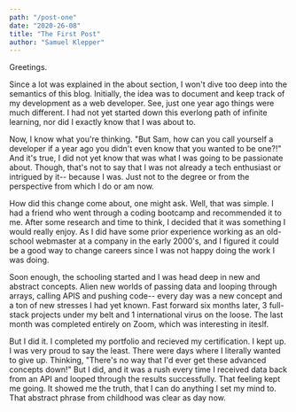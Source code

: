 ```yaml
---
path: "/post-one"
date: "2020-26-08"
title: "The First Post"
author: "Samuel Klepper"
---
```


Greetings.

Since a lot was explained in the about section, I won't dive too deep into the semantics of this blog. Initially, the idea was to document and keep track of my development as a web developer. See, just one year ago things were much different. I had not yet started down this everlong path of infinite learning, nor did I exactly know that I was about to.

Now, I know what you're thinking. "But Sam, how can you call yourself a developer if a year ago you didn't even know that you wanted to be one?!" And it's true, I did not yet know that was what I was going to be passionate about. Though, that's not to say that I was not already a tech enthusiast or intrigued by it-- because I was. Just not to the degree or from the perspective from which I do or am now.

How did this change come about, one might ask. Well, that was simple. I had a friend who went through a coding bootcamp and recommended it to me. After some research and time to think, I decided that it was something I would really enjoy. As I did have some prior experience working as an old-school webmaster at a company in the early 2000's, and I figured it could be a good way to change careers since I was not happy doing the work I was doing.

Soon enough, the schooling started and I was head deep in new and abstract concepts. Alien new worlds of passing data and looping through arrays, calling APIS and pushing code-- every day was a new concept and a ton of new stresses I had yet known. Fast forward six months later, 3 full-stack projects under my belt and 1 international virus on the loose. The last month was completed entirely on Zoom, which was interesting in iteslf. 

But I did it. I completed my portfolio and recieved my certification. I kept up. I was very proud to say the least. There were days where I literally wanted to give up. Thinking, "There's no way that I'd ever get these advanced concepts down!" But I did, and it was a rush every time I received data back from an API and looped through the results successfully. That feeling kept me going. It showed me the truth, that I can do anything I set my mind to. That abstract phrase from childhood was clear as day now.